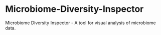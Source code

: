 # Microbiome-Diversity-Inspector
Microbiome Diversity Inspector - A tool for visual analysis of microbiome data.
